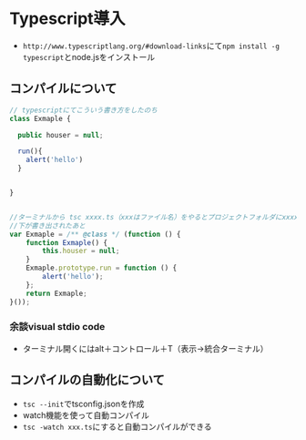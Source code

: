 # Typescript導入
- `http://www.typescriptlang.org/#download-links`にて`npm install -g typescript`とnode.jsをインストール

## コンパイルについて
```js
// typescriptにてこういう書き方をしたのち
class Exmaple {

  public houser = null;

  run(){
    alert('hello')
  }


}


//ターミナルから tsc xxxx.ts（xxxはファイル名）をやるとプロジェクトフォルダにxxxx.jsとして書き出される
//下が書き出されたあと
var Exmaple = /** @class */ (function () {
    function Exmaple() {
        this.houser = null;
    }
    Exmaple.prototype.run = function () {
        alert('hello');
    };
    return Exmaple;
}());
```


### 余談visual stdio code
- ターミナル開くにはalt＋コントロール＋T（表示→統合ターミナル） 


## コンパイルの自動化について
- `tsc --init`でtsconfig.jsonを作成
- watch機能を使って自動コンパイル
- `tsc -watch xxx.ts`にすると自動コンパイルができる